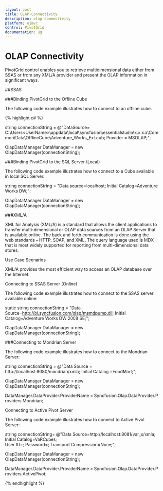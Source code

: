 ```yaml
---
layout: post
title: OLAP-Connectivity
description: olap connectivity 
platform: ejmvc
control: PivotGrid
documentation: ug
---
```


# OLAP Connectivity 

PivotGrid control enables you to retrieve multidimensional data either from SSAS or from any XML/A provider and present the OLAP information in significant ways.

##SSAS

###Binding PivotGrid to the Offline Cube

The following code example illustrates how to connect to an offline cube.

{% highlight c# %}

string connectionString = @"DataSource= C:\Users\<UserName>\appdata\local\syncfusion\essentialstudio\x.x.x.x\Common\Data\OfflineCube\Adventure_Works_Ext.cub; Provider = MSOLAP;";

OlapDataManager DataManager = new OlapDataManager(connectionString);



###Binding PivotGrid to the SQL Server (Local)

The following code example illustrates how to connect to a Cube available in local SQL Server.


string connectionString = "Data source=localhost; Initial Catalog=Adventure Works DW;";

OlapDataManager DataManager = new OlapDataManager(connectionString);





###XML/A

XML for Analysis (XML/A) is a standard that allows the client applications to transfer multi-dimensional or OLAP data sources from an OLAP Server that is available online. The back and forth communication is done using the web standards – HTTP, SOAP, and XML. The query language used is MDX that is most widely supported for reporting from multi-dimensional data stores.

Use Case Scenarios

XML/A provides the most efficient way to access an OLAP database over the Internet.

Connecting to SSAS Server (Online)

The following code example illustrates how to connect to the SSAS server available online:


static string connectionString = "Data Source=http://bi.syncfusion.com/olap/msmdpump.dll; Initial Catalog=Adventure Works DW 2008 SE;";   

OlapDataManager DataManager = new OlapDataManager(connectionString);



###Connecting to Mondrian Server

The following code example illustrates how to connect to the Mondrian Server:



string connectionString = @"Data Source = http://localhost:8080/mondrian/xmla; Initial Catalog =FoodMart;";

OlapDataManager DataManager = new OlapDataManager(connectionString);

DataManager.DataProvider.ProviderName = Syncfusion.Olap.DataProvider.Providers.Mondrian; 



Connecting to Active Pivot Server

The following code example illustrates how to connect to Active Pivot Server:



string connectionString= @"Data Source=http://localhost:8081/var_s/xmla;  Initial Catalog=VaRCubes; User ID=; Password=; Transport Compression=None;";

OlapDataManager DataManager = new OlapDataManager(connectionString);

DataManager.DataProvider.ProviderName = Syncfusion.Olap.DataProvider.Providers.ActivePivot;


{% endhighlight %}
